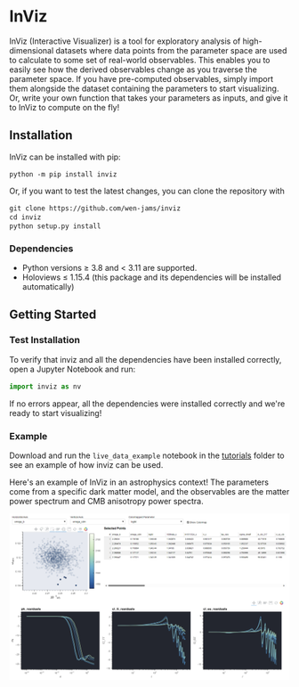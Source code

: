 # InViz

InViz (Interactive Visualizer) is a tool for exploratory analysis of high-dimensional datasets where data points from the parameter space are used to calculate to some set of real-world observables. This enables you to easily see how the derived observables change as you traverse the parameter space. If you have pre-computed observables, simply import them alongside the  dataset containing the parameters to start visualizing. Or, write your own function that takes your parameters as inputs, and give it to InViz to compute on the fly!

## Installation
InViz can be installed with pip:

    python -m pip install inviz

Or, if you want to test the latest changes, you can clone the repository with
    
    git clone https://github.com/wen-jams/inviz
    cd inviz
    python setup.py install

### Dependencies
- Python versions $\geq$ 3.8 and $<$ 3.11 are supported.
- Holoviews $\leq$ 1.15.4 (this package and its dependencies will be installed automatically)

## Getting Started

### Test Installation
To verify that inviz and all the dependencies have been installed correctly, open a Jupyter Notebook and run:
```python
import inviz as nv
```
If no errors appear, all the dependencies were installed correctly and we're ready to start visualizing!

### Example
Download and run the `live_data_example` notebook in the [tutorials](tutorials) folder to see an example of how inviz can be used.

Here's an example of InViz in an astrophysics context! The parameters come from a specific dark matter model, and the observables are the matter power spectrum and CMB anisotropy power spectra.

![example output](images/example2.png)